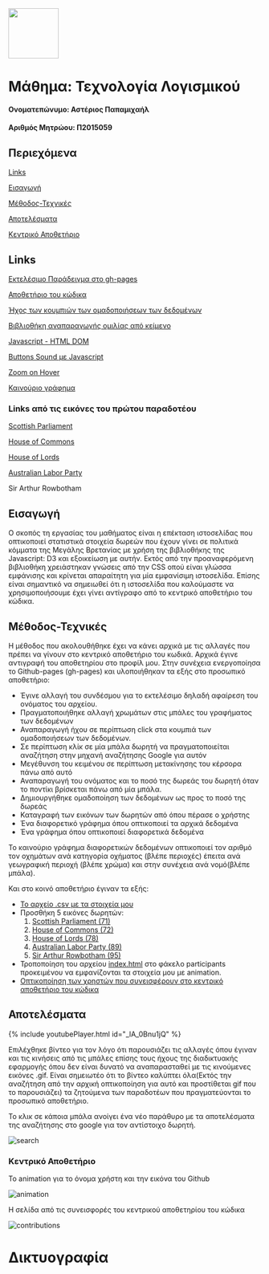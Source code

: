 <img src="https://user-images.githubusercontent.com/18286552/39784957-0596ed20-5323-11e8-94c7-63ad78830152.jpg" height="100" width="100">

# Μάθημα: Τεχνολογία Λογισμικού         


#### Ονοματεπώνυμο: Αστέριος Παπαμιχαήλ

#### Αριθμός Μητρώου: Π2015059

## Περιεχόμενα

[Links](#Links)

[Εισαγωγή](#Εισαγωγή)

[Μέθοδος-Τεχνικές](#Μέθοδος-Τεχνικές)

[Αποτελέσματα](#Αποτελέσματα)

[Κεντρικό Αποθετήριο](#Κεντρικό-Αποθετήριο)




## Links
[Εκτελέσιμο Παράδειγμα στο gh-pages](https://asteriosp.github.io/D3js-uk-political-donations/)

[Αποθετήριο του κώδικα](https://github.com/AsteriosP/D3js-uk-political-donations)

[Ήχος των κουμπιών των ομαδοποιήσεων των δεδομένων](https://freesound.org/people/altemark/sounds/35415/)

[Βιβλιοθήκη αναπαραγωγής ομιλίας από κείμενο](https://responsivevoice.org/)

[Javascript - HTML DOM](https://www.w3schools.com/js/js_htmldom.asp)

[Buttons Sound με Javascript](https://stackoverflow.com/questions/9419263/playing-audio-with-javascript)

[Zoom on Hover](https://www.w3schools.com/howto/howto_css_zoom_hover.asp)

[Καινούριο γράφημα](http://blockbuilder.org/renecnielsen/9904735)

### Links από τις εικόνες του πρώτου παραδοτέου 

[Scottish Parliament](https://www.facebook.com/scottishparliament/)

[House of Commons](http://www.ipex.eu/IPEXL-WEB/parliaments/institution/ukcom.do)

[House of Lords](https://commons.wikimedia.org/wiki/File:House_of_Lords.svg)

[Australian Labor Party](https://en.wikipedia.org/wiki/Australian_Labor_Party)

Sir Arthur Rowbotham





## Εισαγωγή 
Ο σκοπός τη εργασίας του μαθήματος είναι η επέκταση ιστοσελίδας που οπτικοποιεί στατιστικά στοιχεία δωρεών που έχουν γίνει σε πολιτικά κόμματα της Μεγάλης Βρετανίας με χρήση της βιβλιοθήκης της Javascript: D3 και εξοικείωση με αυτήν. Εκτός από την προαναφερόμενη βιβλιοθήκη χρειάστηκαν γνώσεις από την CSS οπού είναι γλώσσα εμφάνισης και κρίνεται απαραίτητη για μία εμφανίσιμη ιστοσελίδα. Επίσης είναι σημαντικό να σημειωθεί ότι η ιστοσελίδα που καλούμαστε να χρησιμοποιήσουμε έχει γίνει αντίγραφο από το κεντρικό αποθετήριο του κώδικα.


## Μέθοδος-Τεχνικές
Η μέθοδος που ακολουθήθηκε έχει να κάνει αρχικά με τις αλλαγές που πρέπει να γίνουν στο κεντρικό αποθετήριο του κωδικά. Αρχικά έγινε αντιγραφή του αποθετηρίου στο προφίλ μου. Στην συνέχεια  ενεργοποίησα  το Github-pages (gh-pages) και υλοποιήθηκαν τα εξής στο προσωπικό αποθετήριο:
- Έγινε αλλαγή του συνδέσμου για το εκτελέσιμο δηλαδή αφαίρεση του ονόματος του αρχείου.
- Πραγματοποιήθηκε αλλαγή χρωμάτων στις μπάλες του γραφήματος των δεδομένων
- Αναπαραγωγή ήχου σε περίπτωση click στα κουμπιά των ομαδοποιήσεων των δεδομένων.
- Σε περίπτωση κλίκ σε μία μπάλα δωρητή να πραγματοποιείται αναζήτηση στην μηχανή αναζήτησης Google για αυτόν
- Μεγέθυνση του κειμένου σε περίπτωση μετακίνησης του κέρσορα πάνω από αυτό
- Αναπαραγωγή του ονόματος και το ποσό της δωρεάς του δωρητή όταν το ποντίκι βρίσκεται πάνω από μία μπάλα.
- Δημιουργήθηκε ομαδοποίηση των δεδομένων ως προς το ποσό της δωρεάς
- Καταγραφή των εικόνων των δωρητών από όπου πέρασε ο χρήστης
- Ένα διαφορετικό γράφημα όπου οπτικοποιεί τα αρχικά δεδομένα
- Ένα γράφημα όπου οπτικοποιεί διαφορετικά δεδομένα

Το καινούριο γράφημα διαφορετικών δεδομένων οπτικοποιεί τον αριθμό τον οχημάτων ανά κατηγορία οχήματος (βλέπε περιοχές) έπειτα ανά γεωγραφική περιοχή (βλέπε χρώμα) και στην συνέχεια ανά νομό(βλέπε μπάλα).



Και στο κοινό αποθετήριο έγιναν τα εξής:
- [Το αρχείο .csv με τα στοιχεία μου](https://github.com/AsteriosP/D3js-uk-political-donations/blob/Paradoteo1-Meros2o/participants/2015059.csv)
- Προσθήκη 5 εικόνες δωρητών: 
  1. [Scottish Parliament (71)](https://github.com/AsteriosP/D3js-uk-political-donations/blob/Paradoteo1-Meros2o/photos/Scottish%20Parliament.ico)
  2. [House of Commons (72)](https://github.com/AsteriosP/D3js-uk-political-donations/blob/Paradoteo1-Meros2o/photos/House%20of%20Commons.ico) 
  3. [House of Lords (78)](https://github.com/AsteriosP/D3js-uk-political-donations/blob/Paradoteo1-Meros2o/photos/House%20of%20Lords.ico)
  4. [Australian Labor Party (89)](https://github.com/AsteriosP/D3js-uk-political-donations/blob/Paradoteo1-Meros2o/photos/Australian%20Labor%20Party.ico)
  5. [Sir Arthur Rowbotham (95)](https://github.com/AsteriosP/D3js-uk-political-donations/blob/Paradoteo1-Meros2o/photos/Sir%20Arthur%20Rowbotham.ico)
- Τροποποίηση του αρχείου [index.html](https://github.com/AsteriosP/D3js-uk-political-donations/blob/Paradoteo2-Meros2o/participants/index.html) στο φάκελο participants προκειμένου να εμφανίζονται τα στοιχεία μου με animation.
- [Οπτικοποίηση των χρηστών που συνεισφέρουν στο κεντρικό αποθετήριο του κώδικα](https://github.com/AsteriosP/D3js-uk-political-donations/blob/Paradoteo2-Meros2o/participants/2015059.html)


## Αποτελέσματα

{% include youtubePlayer.html id="_lA_0Bnu1jQ" %}

Επιλέχθηκε βίντεο για τον λόγο ότι παρουσιάζει τις αλλαγές όπου έγιναν και τις κινήσεις από τις μπάλες επίσης τους ήχους της διαδικτυακής εφαρμογής όπου δεν είναι δυνατό να αναπαρασταθεί με τις κινούμενες εικόνες .gif. Είναι σημειωτέο ότι το βίντεο καλύπτει όλα(Εκτός την αναζήτηση από την αρχική οπτικοποίηση για αυτό και προστίθεται gif που το παρουσιάζει) τα ζητούμενα των παραδοτέων που πραγματεύονται το προσωπικό αποθετήριο.

Το κλικ σε κάποια μπάλα ανοίγει ένα νέο παράθυρο με τα αποτελέσματα της αναζήτησης στο google για τον αντίστοιχο δωρητή.

![search](https://user-images.githubusercontent.com/18286552/37308298-419bdc40-2646-11e8-8377-e3ce15c8ff2a.gif)

### Κεντρικό Αποθετήριο
Το animation για το όνομα χρήστη και την εικόνα του Github

![animation](https://user-images.githubusercontent.com/18286552/39784763-417be080-5322-11e8-8f16-381306827a52.gif)

Η σελίδα από τις συνεισφορές του κεντρικού αποθετηρίου του κώδικα

![contributions](https://user-images.githubusercontent.com/18286552/39784865-b64e4a88-5322-11e8-8a25-7dea2e87d04f.png)

# Δικτυογραφία









